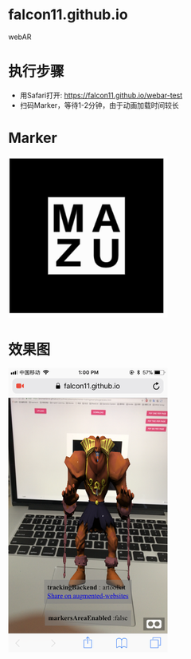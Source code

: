 # falcon11.github.io
webAR

# 执行步骤
- 用Safari打开: https://falcon11.github.io/webar-test
- 扫码Marker，等待1-2分钟，由于动画加载时间较长

# Marker
<img src="static/marker/2.jpg" width="320">


# 效果图
<img src="screenshot.png" width="320">
